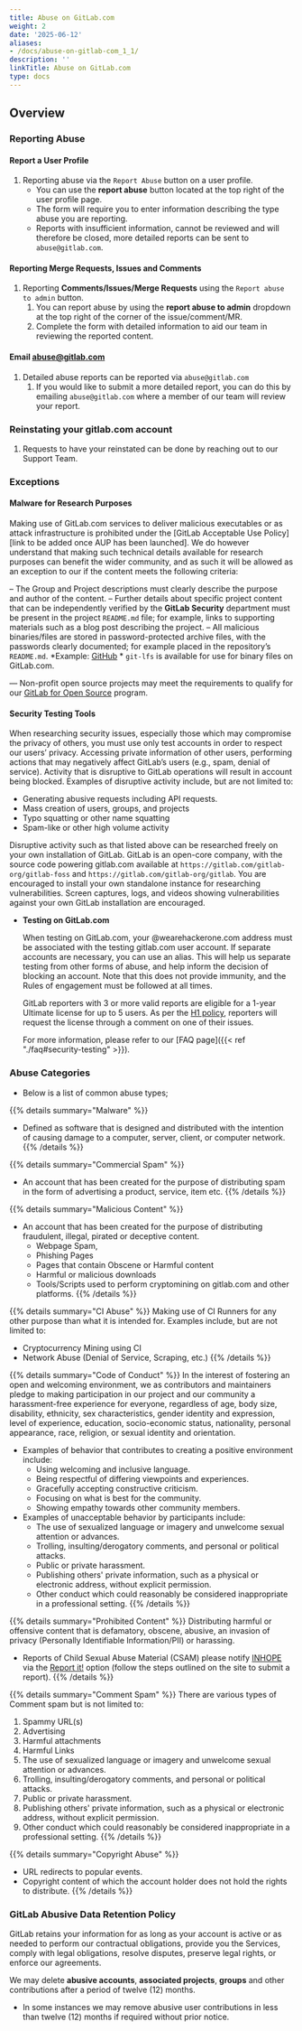 ```yaml
---
title: Abuse on GitLab.com
weight: 2
date: '2025-06-12'
aliases:
- /docs/abuse-on-gitlab-com_1_1/
description: ''
linkTitle: Abuse on GitLab.com
type: docs
---
```


<link rel="stylesheet" type="text/css" href="/stylesheets/biztech.css" />

## Overview

### Reporting Abuse

#### Report a User Profile

1. Reporting abuse via the `Report Abuse` button on a user profile.
   - You can use the **report abuse** button located at the top right of the user profile page.
   - The form will require you to enter information describing the type abuse you are reporting.
   - Reports with insufficient information, cannot be reviewed and will therefore be closed, more detailed reports can be sent to `abuse@gitlab.com`.

#### Reporting Merge Requests, Issues and Comments

1. Reporting **Comments/Issues/Merge Requests** using the `Report abuse to admin` button.
   1. You can report abuse by using the **report abuse to admin** dropdown at the top right of the corner of the issue/comment/MR.
   1. Complete the form with detailed information to aid our team in reviewing the reported content.

#### Email abuse@gitlab.com

1. Detailed abuse reports can be reported via `abuse@gitlab.com`
    1. If you would like to submit a more detailed report, you can do this by emailing `abuse@gitlab.com` where a member of our team will review your report.

### Reinstating your gitlab.com account

1. Requests to have your reinstated can be done by reaching out to our Support Team.

### Exceptions

#### Malware for Research Purposes

Making use of GitLab.com services to deliver malicious executables or as attack infrastructure is prohibited under the [GitLab Acceptable Use Policy] [link to be added once AUP has been launched].
We do however understand that making such technical details available for research purposes can benefit the wider community, and as such it will be allowed as an exception to our <Acceptable Use Policy> if the content meets the following criteria:

  – The Group and Project descriptions must clearly describe the purpose and author of the content.
  – Further details about specific project content that can be independently verified by the **GitLab Security** department must be
  present in the project `README.md` file; for example, links to supporting materials such as a blog post describing the project.
  – All malicious binaries/files are stored in password-protected archive files, with the passwords clearly documented; for example
  placed in the repository’s `README.md`.
     *Example: [GitHub](https://github.com/ytisf/theZoo)
     * `git-lfs` is available for use for binary files on GitLab.com.

— Non-profit open source projects may meet the requirements to qualify for our [GitLab for Open Source](https://about.gitlab.com/solutions/open-source/partners/) program.

#### Security Testing Tools

When researching security issues, especially those which may compromise the privacy of others, you must use only test accounts in order to respect our users’ privacy. Accessing private information of other users, performing actions that may negatively affect GitLab’s users (e.g., spam, denial of service). Activity that is disruptive to GitLab operations will result in account being blocked. Examples of disruptive activity include, but are not limited to:

- Generating abusive requests including API requests.
- Mass creation of users, groups, and projects
- Typo squatting or other name squatting
- Spam-like or other high volume activity

Disruptive activity such as that listed above can be researched freely on your own installation of GitLab. GitLab is an open-core company, with the source code powering gitlab.com available at `https://gitlab.com/gitlab-org/gitlab-foss` and `https://gitlab.com/gitlab-org/gitlab`. You are encouraged to install your own standalone instance for researching vulnerabilities. Screen captures, logs, and videos showing vulnerabilities against your own GitLab installation are encouraged.

- **Testing on GitLab.com**

  When testing on GitLab.com, your @wearehackerone.com address must be associated with the testing gitlab.com user account. If
  separate accounts are necessary, you can use an alias. This will help us separate testing from other forms of abuse, and help
  inform the decision of blocking an account. Note that this does not provide immunity, and the Rules of engagement must be followed
  at all times.

  GitLab reporters with 3 or more valid reports are eligible for a 1-year Ultimate license for up to 5 users. As per the
  [H1 policy](https://gitlab.com/gitlab-com/gl-security/hackerone/configuration/-/blob/master/program-policy.md#gitlab-ultimate-license), reporters will request the license through a comment on one of their issues.

  For more information, please refer to our [FAQ page]({{< ref "./faq#security-testing" >}}).

### Abuse Categories

- Below is a list of common abuse types;

{{% details summary="Malware" %}}

- Defined as software that is designed and distributed with the intention of causing damage to a computer, server, client, or computer network.
{{% /details %}}

{{% details summary="Commercial Spam" %}}

- An account that has been created for the purpose of distributing spam in the form of advertising a product, service, item etc.
{{% /details %}}

{{% details summary="Malicious Content" %}}

- An account that has been created for the purpose of distributing fraudulent, illegal, pirated or deceptive content.
  - Webpage Spam,
  - Phishing Pages
  - Pages that contain Obscene or Harmful content
  - Harmful or malicious downloads
  - Tools/Scripts used to perform cryptomining on gitlab.com and other platforms.
{{% /details %}}

{{% details summary="CI Abuse" %}}
Making use of CI Runners for any other purpose than what it is intended for. Examples include, but are not limited to:

- Cryptocurrency Mining using CI
- Network Abuse (Denial of Service, Scraping, etc.)
{{% /details %}}

{{% details summary="Code of Conduct" %}}
In the interest of fostering an open and welcoming environment, we as contributors and maintainers pledge to making participation in our project and our community a harassment-free experience for everyone, regardless of age, body size, disability, ethnicity, sex characteristics, gender identity and expression, level of experience, education, socio-economic status, nationality, personal appearance, race, religion, or sexual identity and orientation.

- Examples of behavior that contributes to creating a positive environment include:
  - Using welcoming and inclusive language.
  - Being respectful of differing viewpoints and experiences.
  - Gracefully accepting constructive criticism.
  - Focusing on what is best for the community.
  - Showing empathy towards other community members.
- Examples of unacceptable behavior by participants include:
  - The use of sexualized language or imagery and unwelcome sexual attention or advances.
  - Trolling, insulting/derogatory comments, and personal or political attacks.
  - Public or private harassment.
  - Publishing others' private information, such as a physical or electronic address, without explicit permission.
  - Other conduct which could reasonably be considered inappropriate in a professional setting.
{{% /details %}}

{{% details summary="Prohibited Content" %}}
Distributing harmful or offensive content that is defamatory, obscene, abusive, an invasion of privacy (Personally Identifiable Information/PII) or harassing.

- Reports of Child Sexual Abuse Material (CSAM) please notify [INHOPE](https://www.inhope.org/EN) via the [Report it!](https://www.inhope.org/EN#hotlineReferral) option (follow the steps outlined on the site to submit a report).
{{% /details %}}

{{% details summary="Comment Spam" %}}
There are various types of Comment spam but is not limited to:

1. Spammy URL(s)
1. Advertising
1. Harmful attachments
1. Harmful Links
1. The use of sexualized language or imagery and unwelcome sexual attention or advances.
1. Trolling, insulting/derogatory comments, and personal or political attacks.
1. Public or private harassment.
1. Publishing others' private information, such as a physical or electronic address, without explicit permission.
1. Other conduct which could reasonably be considered inappropriate in a professional setting.
{{% /details %}}

{{% details summary="Copyright Abuse" %}}

- URL redirects to popular events.
- Copyright content of which the account holder does not hold the rights to distribute.
{{% /details %}}

### GitLab Abusive Data Retention Policy

GitLab retains your information for as long as your account is active or as needed to perform our contractual obligations, provide you the Services, comply with legal obligations, resolve disputes, preserve legal rights, or enforce our agreements.

We may delete **abusive accounts**, **associated projects**, **groups** and other contributions after a period of twelve (12) months.

- In some instances we may remove abusive user contributions in less than twelve (12) months if required without prior notice.
